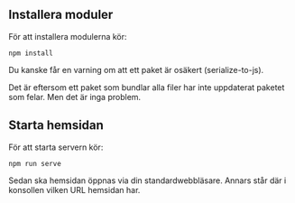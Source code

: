 ## Installera moduler

För att installera modulerna kör:

`npm install`

Du kanske får en varning om att ett paket är osäkert (serialize-to-js).

Det är eftersom ett paket som bundlar alla filer har inte uppdaterat paketet som felar.
Men det är inga problem.

## Starta hemsidan

För att starta servern kör:

`npm run serve`

Sedan ska hemsidan öppnas via din standardwebbläsare.
Annars står där i konsollen vilken URL hemsidan har.
